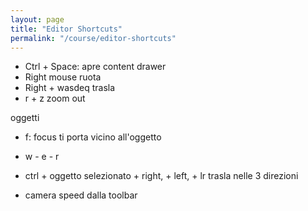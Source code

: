 ```yaml
---
layout: page
title: "Editor Shortcuts"
permalink: "/course/editor-shortcuts"
---
```


- Ctrl + Space: apre content drawer
- Right mouse ruota
- Right + wasdeq trasla
- r + z zoom out

oggetti

- f: focus ti porta vicino all'oggetto
- w - e - r
- ctrl + oggetto selezionato + right, + left, + lr trasla nelle 3 direzioni

- camera speed dalla toolbar